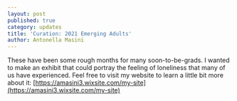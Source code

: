 ```yaml
---
layout: post
published: true
category: updates
title: 'Curation: 2021 Emerging Adults'
author: Antonella Masini
---
```

These have been some rough months for many soon-to-be-grads. I wanted to make an exhibit that could portray the feeling of loneliness that many of us have experienced. Feel free to visit my website to learn a little bit more about it: [https://amasini3.wixsite.com/my-site](https://amasini3.wixsite.com/my-site)
